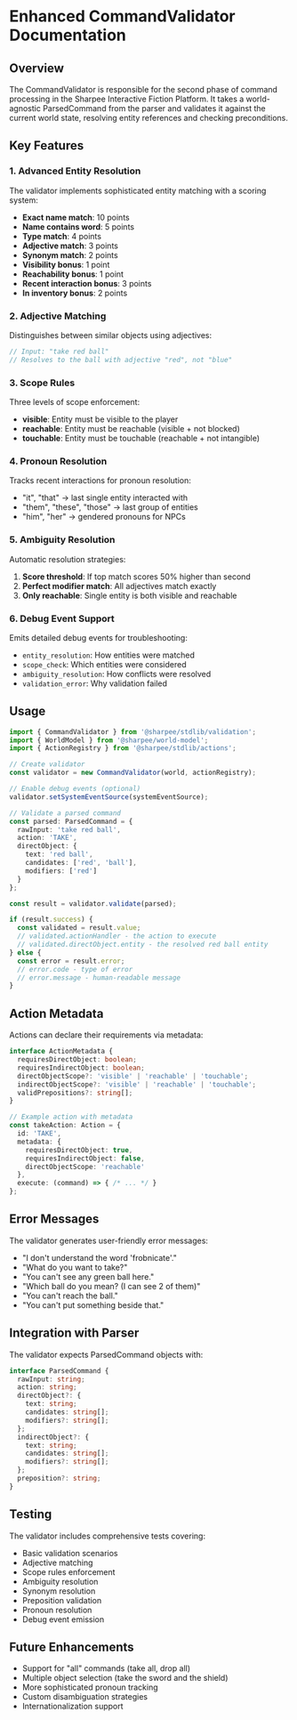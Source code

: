 # Enhanced CommandValidator Documentation

## Overview

The CommandValidator is responsible for the second phase of command processing in the Sharpee Interactive Fiction Platform. It takes a world-agnostic ParsedCommand from the parser and validates it against the current world state, resolving entity references and checking preconditions.

## Key Features

### 1. Advanced Entity Resolution

The validator implements sophisticated entity matching with a scoring system:

- **Exact name match**: 10 points
- **Name contains word**: 5 points
- **Type match**: 4 points
- **Adjective match**: 3 points
- **Synonym match**: 2 points
- **Visibility bonus**: 1 point
- **Reachability bonus**: 1 point
- **Recent interaction bonus**: 3 points
- **In inventory bonus**: 2 points

### 2. Adjective Matching

Distinguishes between similar objects using adjectives:

```typescript
// Input: "take red ball"
// Resolves to the ball with adjective "red", not "blue"
```

### 3. Scope Rules

Three levels of scope enforcement:

- **visible**: Entity must be visible to the player
- **reachable**: Entity must be reachable (visible + not blocked)
- **touchable**: Entity must be touchable (reachable + not intangible)

### 4. Pronoun Resolution

Tracks recent interactions for pronoun resolution:

- "it", "that" → last single entity interacted with
- "them", "these", "those" → last group of entities
- "him", "her" → gendered pronouns for NPCs

### 5. Ambiguity Resolution

Automatic resolution strategies:

1. **Score threshold**: If top match scores 50% higher than second
2. **Perfect modifier match**: All adjectives match exactly
3. **Only reachable**: Single entity is both visible and reachable

### 6. Debug Event Support

Emits detailed debug events for troubleshooting:

- `entity_resolution`: How entities were matched
- `scope_check`: Which entities were considered
- `ambiguity_resolution`: How conflicts were resolved
- `validation_error`: Why validation failed

## Usage

```typescript
import { CommandValidator } from '@sharpee/stdlib/validation';
import { WorldModel } from '@sharpee/world-model';
import { ActionRegistry } from '@sharpee/stdlib/actions';

// Create validator
const validator = new CommandValidator(world, actionRegistry);

// Enable debug events (optional)
validator.setSystemEventSource(systemEventSource);

// Validate a parsed command
const parsed: ParsedCommand = {
  rawInput: 'take red ball',
  action: 'TAKE',
  directObject: {
    text: 'red ball',
    candidates: ['red', 'ball'],
    modifiers: ['red']
  }
};

const result = validator.validate(parsed);

if (result.success) {
  const validated = result.value;
  // validated.actionHandler - the action to execute
  // validated.directObject.entity - the resolved red ball entity
} else {
  const error = result.error;
  // error.code - type of error
  // error.message - human-readable message
}
```

## Action Metadata

Actions can declare their requirements via metadata:

```typescript
interface ActionMetadata {
  requiresDirectObject: boolean;
  requiresIndirectObject: boolean;
  directObjectScope?: 'visible' | 'reachable' | 'touchable';
  indirectObjectScope?: 'visible' | 'reachable' | 'touchable';
  validPrepositions?: string[];
}

// Example action with metadata
const takeAction: Action = {
  id: 'TAKE',
  metadata: {
    requiresDirectObject: true,
    requiresIndirectObject: false,
    directObjectScope: 'reachable'
  },
  execute: (command) => { /* ... */ }
};
```

## Error Messages

The validator generates user-friendly error messages:

- "I don't understand the word 'frobnicate'."
- "What do you want to take?"
- "You can't see any green ball here."
- "Which ball do you mean? (I can see 2 of them)"
- "You can't reach the ball."
- "You can't put something beside that."

## Integration with Parser

The validator expects ParsedCommand objects with:

```typescript
interface ParsedCommand {
  rawInput: string;
  action: string;
  directObject?: {
    text: string;
    candidates: string[];
    modifiers?: string[];
  };
  indirectObject?: {
    text: string;
    candidates: string[];
    modifiers?: string[];
  };
  preposition?: string;
}
```

## Testing

The validator includes comprehensive tests covering:

- Basic validation scenarios
- Adjective matching
- Scope rules enforcement
- Ambiguity resolution
- Synonym resolution
- Preposition validation
- Pronoun resolution
- Debug event emission

## Future Enhancements

- Support for "all" commands (take all, drop all)
- Multiple object selection (take the sword and the shield)
- More sophisticated pronoun tracking
- Custom disambiguation strategies
- Internationalization support
